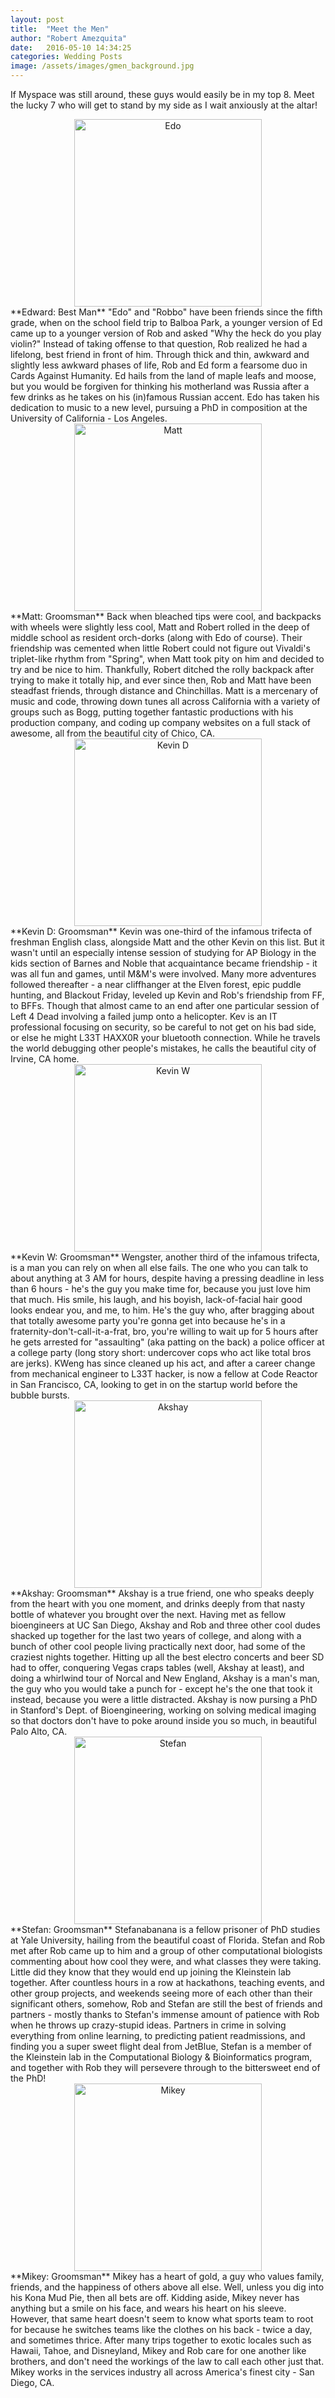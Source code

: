 ```yaml
---
layout: post
title:  "Meet the Men"
author: "Robert Amezquita"
date:   2016-05-10 14:34:25
categories: Wedding Posts
image: /assets/images/gmen_background.jpg
---
```


If Myspace was still around, these guys would easily be in my top 8. Meet the lucky 7 who will get to stand by my side as I wait anxiously at the altar!

<center><img src="/assets/page_images/groomsmen/edo.jpg" height="300" alt="Edo"></center>
**Edward: Best Man**
"Edo" and "Robbo" have been friends since the fifth grade, when on the school field trip to Balboa Park, a younger version of Ed came up to a younger version of Rob and asked "Why the heck do you play violin?" Instead of taking offense to that question, Rob realized he had a lifelong, best friend in front of him. Through thick and thin, awkward and slightly less awkward phases of life, Rob and Ed form a fearsome duo in Cards Against Humanity. Ed hails from the land of maple leafs and moose, but you would be forgiven for thinking his motherland was Russia after a few drinks as he takes on his (in)famous Russian accent. Edo has taken his dedication to music to a new level, pursuing a PhD in composition at the University of California - Los Angeles.

<center><img src="/assets/page_images/groomsmen/matt.jpg" height="300" alt="Matt"></center>
**Matt: Groomsman**
Back when bleached tips were cool, and backpacks with wheels were slightly less cool, Matt and Robert rolled in the deep of middle school as resident orch-dorks (along with Edo of course). Their friendship was cemented when little Robert could not figure out Vivaldi's triplet-like rhythm from "Spring", when Matt took pity on him and decided to try and be nice to him. Thankfully, Robert ditched the rolly backpack after trying to make it totally hip, and ever since then, Rob and Matt have been steadfast friends, through distance and Chinchillas. Matt is a mercenary of music and code, throwing down tunes all across California with a variety of groups such as Bogg, putting together fantastic productions with his production company, and coding up company websites on a full stack of awesome, all from the beautiful city of Chico, CA.

<center><img src="/assets/page_images/groomsmen/kdick.jpg" height="300" alt="Kevin D"></center>
**Kevin D: Groomsman**
Kevin was one-third of the infamous trifecta of freshman English class, alongside Matt and the other Kevin on this list. But it wasn't until an especially intense session of studying for AP Biology in the kids section of Barnes and Noble that acquaintance became friendship - it was all fun and games, until M&M's were involved. Many more adventures followed thereafter - a near cliffhanger at the Elven forest, epic puddle hunting, and Blackout Friday, leveled up Kevin and Rob's friendship from FF, to BFFs. Though that almost came to an end after one particular session of Left 4 Dead involving a failed jump onto a helicopter. Kev is an IT professional focusing on security, so be careful to not get on his bad side, or else he might L33T HAXX0R your bluetooth connection. While he travels the world debugging other people's mistakes, he calls the beautiful city of Irvine, CA home.

<center><img src="/assets/page_images/groomsmen/kweng.jpg" height="300" alt="Kevin W"></center>
**Kevin W: Groomsman**
Wengster, another third of the infamous trifecta, is a man you can rely on when all else fails. The one who you can talk to about anything at 3 AM for hours, despite having a pressing deadline in less than 6 hours - he's the guy you make time for, because you just love him that much. His smile, his laugh, and his boyish, lack-of-facial hair good looks endear you, and me, to him. He's the guy who, after bragging about that totally awesome party you're gonna get into because he's in a fraternity-don't-call-it-a-frat, bro, you're willing to wait up for 5 hours after he gets arrested for "assaulting" (aka patting on the back) a police officer at a college party (long story short: undercover cops who act like total bros are jerks). KWeng has since cleaned up his act, and after a career change from mechanical engineer to L33T hacker, is now a fellow at Code Reactor in San Francisco, CA, looking to get in on the startup world before the bubble bursts.

<center><img src="/assets/page_images/groomsmen/akshay.png" height="300" alt="Akshay"></center>
**Akshay: Groomsman**
Akshay is a true friend, one who speaks deeply from the heart with you one moment, and drinks deeply from that nasty bottle of whatever you brought over the next. Having met as fellow bioengineers at UC San Diego, Akshay and Rob and three other cool dudes shacked up together for the last two years of college, and along with a bunch of other cool people living practically next door, had some of the craziest nights together. Hitting up all the best electro concerts and beer SD had to offer, conquering Vegas craps tables (well, Akshay at least), and doing a whirlwind tour of Norcal and New England, Akshay is a man's man, the guy who you would take a punch for - except he's the one that took it instead, because you were a little distracted. Akshay is now pursing a PhD in Stanford's Dept. of Bioengineering, working on solving medical imaging so that doctors don't have to poke around inside you so much, in beautiful Palo Alto, CA.

<center><img src="/assets/page_images/groomsmen/stefan.jpg" height="300" alt="Stefan"></center>
**Stefan: Groomsman**
Stefanabanana is a fellow prisoner of PhD studies at Yale University, hailing from the beautiful coast of Florida. Stefan and Rob met after Rob came up to him and a group of other computational biologists commenting about how cool they were, and what classes they were taking. Little did they know that they would end up joining the Kleinstein lab together. After countless hours in a row at hackathons, teaching events, and other group projects, and weekends seeing more of each other than their significant others, somehow, Rob and Stefan are still the best of friends and partners - mostly thanks to Stefan's immense amount of patience with Rob when he throws up crazy-stupid ideas. Partners in crime in solving everything from online learning, to predicting patient readmissions, and finding you a super sweet flight deal from JetBlue, Stefan is a member of the Kleinstein lab in the Computational Biology & Bioinformatics program, and together with Rob they will persevere through to the bittersweet end of the PhD!

<center><img src="/assets/page_images/groomsmen/mikey.jpg" height="300" alt="Mikey"></center>
**Mikey: Groomsman**
Mikey has a heart of gold, a guy who values family, friends, and the happiness of others above all else. Well, unless you dig into his Kona Mud Pie, then all bets are off. Kidding aside, Mikey never has anything but a smile on his face, and wears his heart on his sleeve. However, that same heart doesn't seem to know what sports team to root for because he switches teams like the clothes on his back - twice a day, and sometimes thrice. After many trips together to exotic locales such as Hawaii, Tahoe, and Disneyland, Mikey and Rob care for one another like brothers, and don't need the workings of the law to call each other just that. Mikey works in the services industry all across America's finest city - San Diego, CA.
